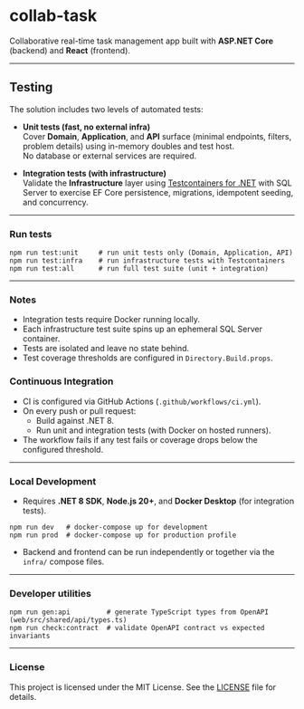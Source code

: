 # collab-task

Collaborative real-time task management app built with **ASP.NET Core** (backend) and **React** (frontend).

---

## Testing

The solution includes two levels of automated tests:

- **Unit tests (fast, no external infra)**  
  Cover **Domain**, **Application**, and **API** surface (minimal endpoints, filters, problem details) using in-memory doubles and test host.  
  No database or external services are required.

- **Integration tests (with infrastructure)**  
  Validate the **Infrastructure** layer using [Testcontainers for .NET](https://github.com/testcontainers/testcontainers-dotnet) with SQL Server to exercise EF Core persistence, migrations, idempotent seeding, and concurrency.
  
---

### Run tests

```
npm run test:unit     # run unit tests only (Domain, Application, API)
npm run test:infra    # run infrastructure tests with Testcontainers
npm run test:all      # run full test suite (unit + integration)
```

---

### Notes

- Integration tests require Docker running locally.
- Each infrastructure test suite spins up an ephemeral SQL Server container.
- Tests are isolated and leave no state behind.
- Test coverage thresholds are configured in `Directory.Build.props`.

### Continuous Integration

- CI is configured via GitHub Actions (`.github/workflows/ci.yml`).
- On every push or pull request:
  - Build against .NET 8.
  - Run unit and integration tests (with Docker on hosted runners).
- The workflow fails if any test fails or coverage drops below the configured threshold.
 
---

### Local Development

- Requires **.NET 8 SDK**, **Node.js 20+**, and **Docker Desktop** (for integration tests).
```
npm run dev   # docker-compose up for development
npm run prod  # docker-compose up for production profile
```
- Backend and frontend can be run independently or together via the `infra/` compose files.

---

### Developer utilities

```
npm run gen:api         # generate TypeScript types from OpenAPI (web/src/shared/api/types.ts)
npm run check:contract  # validate OpenAPI contract vs expected invariants
```

---
### License

This project is licensed under the MIT License. See the [LICENSE](./LICENSE) file for details.
